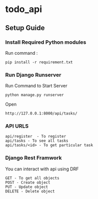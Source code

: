# todo_api


## Setup Guide

### Install Required Python modules
Run command : 
```
pip install -r requirement.txt
```

### Run Django Runserver 
Run Command to Start Server
```
python manage.py runserver
```

Open 
```
http://127.0.0.1:8000/api/tasks/
```

### API URLS
```
api/register  - To register 
api/tasks - To see all tasks
api/tasks/<id> - To get particular task
```

### Django Rest Framwork 

You can interact with api using DRF
```
GET - To get all objects
POST - Create object
PUT - Update object
DELETE - Delete object
```
